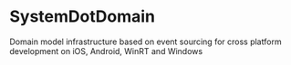 SystemDotDomain
===============

Domain model infrastructure based on event sourcing for cross platform development on iOS, Android, WinRT and Windows
